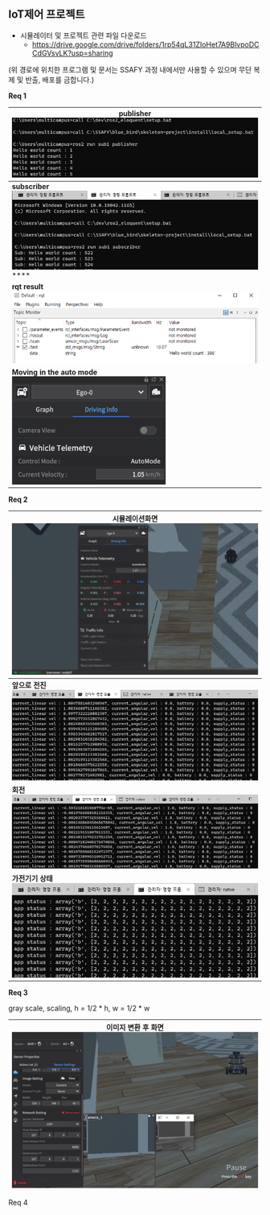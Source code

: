 ## IoT제어 프로젝트

* 시뮬레이터 및 프로젝트 관련 파일 다운로드
  - https://drive.google.com/drive/folders/1rp54qL31ZIoHet7A9BlvpoDCCdGVsvLK?usp=sharing

(위 경로에 위치한 프로그램 및 문서는 SSAFY 과정 내에서만 사용할 수 있으며 무단 복제 및 반출, 배포를 금합니다.)





**Req 1**

| publisher<br />![image-20210830153945555](./images/image-20210830153945555.png) |
| ------------------------------------------------------------ |
| **subscriber**<br />![image-20210830153926246](./images/image-20210830153926246.png)                                            **** |
| **rqt result**<br />![req1_3](./images/req1_3.PNG)           |
| **Moving in the auto mode**<br />![image-20210831200725977](./images/req1_4.png) |





**Req 2**

| **시뮬레이션화면**<br />![image-20210830200723439](./images/image-20210830200723439.png) |
| ------------------------------------------------------------ |
| **앞으로 전진**<br />![image-20210831195510458](./images/image-20210831195510458.png)<br /> |
| **회전**<br />![image-20210831195644838](./images/image-20210831195644838.png) |
| **가전기기 상태**<br />![image-20210831201516396](./images/req2_1.png) |



**Req 3**

gray scale, scaling, h = 1/2 * h, w =  1/2 * w

| **이미지 변환 후 화면**<br />![req3](./images/req3.PNG) |
| ------------------------------------------------------- |



Req 4

